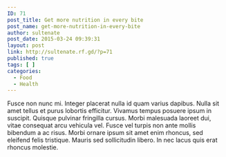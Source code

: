 ```yaml
---
ID: 71
post_title: Get more nutrition in every bite
post_name: get-more-nutrition-in-every-bite
author: sultenate
post_date: 2015-03-24 09:39:31
layout: post
link: http://sultenate.rf.gd/?p=71
published: true
tags: [ ]
categories:
  - Food
  - Health
---
```

Fusce non nunc mi. Integer placerat nulla id quam varius dapibus. Nulla sit amet tellus et purus lobortis efficitur. Vivamus tempus posuere ipsum in suscipit. Quisque pulvinar fringilla cursus. Morbi malesuada laoreet dui, vitae consequat arcu vehicula vel. Fusce vel turpis non ante mollis bibendum a ac risus. Morbi ornare ipsum sit amet enim rhoncus, sed eleifend felis tristique. Mauris sed sollicitudin libero. In nec lacus quis erat rhoncus molestie.